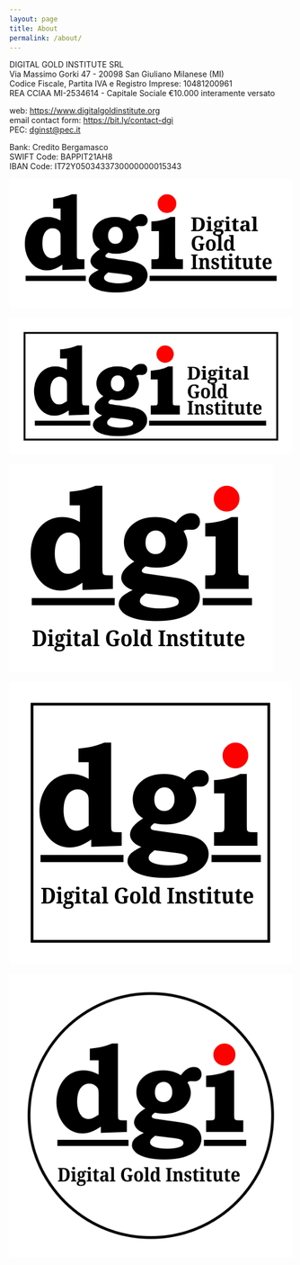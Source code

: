 ```yaml
---
layout: page
title: About
permalink: /about/
---
```


DIGITAL GOLD INSTITUTE SRL  
Via Massimo Gorki 47 - 20098 San Giuliano Milanese (MI)  
Codice Fiscale, Partita IVA e Registro Imprese: 10481200961  
REA CCIAA MI-2534614 - Capitale Sociale €10.000 interamente versato

web: <https://www.digitalgoldinstitute.org>  
email contact form: <https://bit.ly/contact-dgi>  
PEC: [dginst@pec.it](mailto:dginst@pec.it)

Bank: Credito Bergamasco  
SWIFT Code: BAPPIT21AH8  
IBAN Code: IT72Y0503433730000000015343

[![Digital Gold Institute SVG Logo](/images/logo/dgi-hor-noborder.svg)](/images/logo/dgi-hor-noborder.svg)

[![Digital Gold Institute SVG Logo](/images/logo/dgi-hor-border.svg)](/images/logo/dgi-hor-border.svg)

[![Digital Gold Institute SVG Logo](/images/logo/dgi-square-noborder.svg)](/images/logo/dgi-square-noborder.svg)

[![Digital Gold Institute SVG Logo](/images/logo/dgi-square-border.svg)](/images/logo/dgi-square-border.svg)

[![Digital Gold Institute SVG Logo](/images/logo/dgi-round-border.svg)](/images/logo/dgi-round-border.svg)

